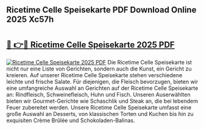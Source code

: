 ## Ricetime Celle Speisekarte PDF Download Online 2025 Xc57h

# <h2><a href="http://gc65mr.nevu.top/?p=Ricetime+Celle+Speisekarte">🔗 👉🔴 Ricetime Celle Speisekarte 2025 PDF</a></h2>

[![Ricetime Celle Speisekarte 2025 PDF](https://i.imgur.com/dBaPXMq.png)](http://gc65mr.nevu.top/?p=Ricetime+Celle+Speisekarte)
Die Ricetime Celle Speisekarte ist nicht nur eine Liste von Gerichten, sondern auch die Kunst, ein Gericht zu kreieren. Auf unserer Ricetime Celle Speisekarte stehen verschiedene leichte und frische Salate. Für diejenigen, die Fleisch bevorzugen, bieten wir eine umfangreiche Auswahl an Gerichten auf der Ricetime Celle Speisekarte an: Rindfleisch, Schweinefleisch, Huhn und Fisch. Unseren Auserwählten bieten wir Gourmet-Gerichte wie Schaschlik und Steak an, die bei lebendem Feuer zubereitet werden. Unsere Ricetime Celle Speisekarte umfasst eine große Auswahl an Desserts, von klassischen Torten und Kuchen bis hin zu exquisiten Crème Brûlée und Schokoladen-Balinas.
